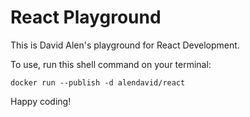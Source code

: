 # React Playground

This is David Alen's playground for React Development.

To use, run this shell command on your terminal:

```shell
docker run --publish -d alendavid/react
```

Happy coding!
